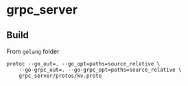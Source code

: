# grpc_server

## Build
From `golang` folder
```
protoc --go_out=. --go_opt=paths=source_relative \
    --go-grpc_out=. --go-grpc_opt=paths=source_relative \
    grpc_server/protos/kv.proto
```